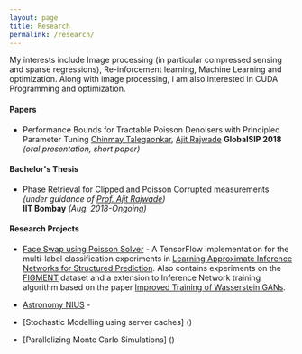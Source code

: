 ```yaml
---
layout: page
title: Research
permalink: /research/
---
```

My interests include Image processing (in particular compressed sensing and sparse regressions), Re-inforcement learning, Machine Learning and optimization. Along with image processing, I am also interested in CUDA Programming and optimization.

#### **Papers**

* Performance Bounds for Tractable Poisson Denoisers with Principled Parameter Tuning
[Chinmay Talegaonkar](http://chinmay0301.github.io/), [Ajit Rajwade](https://www.cse.iitb.ac.in/~ajitvr/)
**GlobalSIP 2018** *(oral presentation, short paper)*

#### **Bachelor's Thesis**

* Phase Retrieval for Clipped and Poisson Corrupted measurements  
*(under guidance of [Prof. Ajit Rajwade](https://www.cse.iitb.ac.in/~ajitvr/))*  
**IIT Bombay** *(Aug. 2018-Ongoing)*  

<!-- \[[pdf]({{ site.url }}/assets/btp-report.pdf)\]
 -->

#### **Research Projects**

* [Face Swap using Poisson Solver]() - A TensorFlow implementation for the multi-label classification experiments in [Learning Approximate Inference Networks for Structured Prediction](https://arxiv.org/abs/1803.03376). Also contains experiments on the [FIGMENT](http://cistern.cis.lmu.de/figment/) dataset and a extension to Inference Network training algorithm based on the paper [Improved Training of Wasserstein GANs](https://arxiv.org/abs/1704.00028).

* [Astronomy NIUS]() -

* [Stochastic Modelling using server caches] ()

* [Parallelizing Monte Carlo Simulations] ()


<!-- [Diversity Sampling in Machine Learning](http://github.com/martiansideofthemoon/diversity-sampling) - An implementation of [Diverse Beam Search for Neural Networks](https://arxiv.org/abs/1610.02424) in Language Modelling. Also contains the original (slightly modified code) for the interactive segmentation experiments in [Diverse M-Best Solutions in MRFs](http://ttic.uchicago.edu/~gregory/papers/MBestModes.pdf).

* [Macro Actions in Reinforcement Learning]((https://github.com/martiansideofthemoon/macro-action-rl)) - A suite of five algorithms (including ideas from "[Learning to Repeat: Fine Grained Action Repetition for Deep Reinforcement Learning](https://arxiv.org/abs/1702.06054)") encouraging agents to repeat actions.

* [Single Image Haze Removal](https://github.com/martiansideofthemoon/blind-dehazing) - An implementation of He et al. 2009, "[Single Image Haze Removal using Dark Channel Prior](https://www.robots.ox.ac.uk/~vgg/rg/papers/hazeremoval.pdf)" and an ongoing implementation of Bahat & Irani 2016, "[Blind Dehazing using Internal Patch Recurrence](http://ieeexplore.ieee.org/document/7492870/)".

* [CNNs for Sentence Classification](https://github.com/martiansideofthemoon/tf-sentence-classification) - A TensorFlow 1.1 implementation of Kim 2014, "[Convolutional Neural Networks for Sentence Classification](https://arxiv.org/abs/1408.5882)".

* [Brittle Fracture Simulation](https://github.com/martiansideofthemoon/brittle-fracture-simulation) - Python implementation of O'Brien and Hodgins 1999, "[Graphical Modeling and Animation of Brittle Fracture](http://graphics.berkeley.edu/papers/Obrien-GMA-1999-08/Obrien-GMA-1999-08.pdf)".

* [ECG Signal Analysis](https://github.com/martiansideofthemoon/ecg-analysis) - Python implementation of parts of Christopher Buck, Aneesh Sampath 2013, “[ECG Signal Analysis for Myocardial Infarction Detection.](https://cnx.org/contents/VZtarYnV@2.1:WO1d4SJW@1/Introduction)”.
 -->